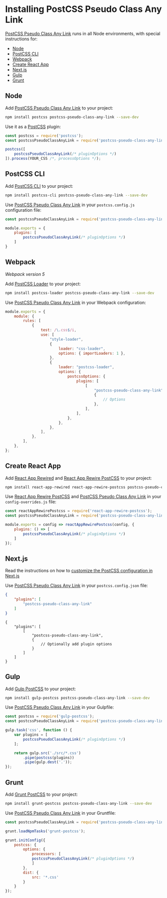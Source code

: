 # Installing PostCSS Pseudo Class Any Link

[PostCSS Pseudo Class Any Link] runs in all Node environments, with special instructions for:

- [Node](#node)
- [PostCSS CLI](#postcss-cli)
- [Webpack](#webpack)
- [Create React App](#create-react-app)
- [Next.js](#nextjs)
- [Gulp](#gulp)
- [Grunt](#grunt)

## Node

Add [PostCSS Pseudo Class Any Link] to your project:

```bash
npm install postcss postcss-pseudo-class-any-link --save-dev
```

Use it as a [PostCSS] plugin:

```js
const postcss = require('postcss');
const postcssPseudoClassAnyLink = require('postcss-pseudo-class-any-link');

postcss([
	postcssPseudoClassAnyLink(/* pluginOptions */)
]).process(YOUR_CSS /*, processOptions */);
```

## PostCSS CLI

Add [PostCSS CLI] to your project:

```bash
npm install postcss-cli postcss-pseudo-class-any-link --save-dev
```

Use [PostCSS Pseudo Class Any Link] in your `postcss.config.js` configuration file:

```js
const postcssPseudoClassAnyLink = require('postcss-pseudo-class-any-link');

module.exports = {
	plugins: [
		postcssPseudoClassAnyLink(/* pluginOptions */)
	]
}
```

## Webpack

_Webpack version 5_

Add [PostCSS Loader] to your project:

```bash
npm install postcss-loader postcss-pseudo-class-any-link --save-dev
```

Use [PostCSS Pseudo Class Any Link] in your Webpack configuration:

```js
module.exports = {
	module: {
		rules: [
			{
				test: /\.css$/i,
				use: [
					"style-loader",
					{
						loader: "css-loader",
						options: { importLoaders: 1 },
					},
					{
						loader: "postcss-loader",
						options: {
							postcssOptions: {
								plugins: [
									[
										"postcss-pseudo-class-any-link",
										{
											// Options
										},
									],
								],
							},
						},
					},
				],
			},
		],
	},
};
```

## Create React App

Add [React App Rewired] and [React App Rewire PostCSS] to your project:

```bash
npm install react-app-rewired react-app-rewire-postcss postcss-pseudo-class-any-link --save-dev
```

Use [React App Rewire PostCSS] and [PostCSS Pseudo Class Any Link] in your
`config-overrides.js` file:

```js
const reactAppRewirePostcss = require('react-app-rewire-postcss');
const postcssPseudoClassAnyLink = require('postcss-pseudo-class-any-link');

module.exports = config => reactAppRewirePostcss(config, {
	plugins: () => [
		postcssPseudoClassAnyLink(/* pluginOptions */)
	]
});
```

## Next.js

Read the instructions on how to [customize the PostCSS configuration in Next.js](https://nextjs.org/docs/advanced-features/customizing-postcss-config)

Use [PostCSS Pseudo Class Any Link] in your `postcss.config.json` file:

```json
{
	"plugins": [
		"postcss-pseudo-class-any-link"
	]
}
```

```json5
{
	"plugins": [
		[
			"postcss-pseudo-class-any-link",
			{
				// Optionally add plugin options
			}
		]
	]
}
```

## Gulp

Add [Gulp PostCSS] to your project:

```bash
npm install gulp-postcss postcss-pseudo-class-any-link --save-dev
```

Use [PostCSS Pseudo Class Any Link] in your Gulpfile:

```js
const postcss = require('gulp-postcss');
const postcssPseudoClassAnyLink = require('postcss-pseudo-class-any-link');

gulp.task('css', function () {
	var plugins = [
		postcssPseudoClassAnyLink(/* pluginOptions */)
	];

	return gulp.src('./src/*.css')
		.pipe(postcss(plugins))
		.pipe(gulp.dest('.'));
});
```

## Grunt

Add [Grunt PostCSS] to your project:

```bash
npm install grunt-postcss postcss-pseudo-class-any-link --save-dev
```

Use [PostCSS Pseudo Class Any Link] in your Gruntfile:

```js
const postcssPseudoClassAnyLink = require('postcss-pseudo-class-any-link');

grunt.loadNpmTasks('grunt-postcss');

grunt.initConfig({
	postcss: {
		options: {
			processors: [
			postcssPseudoClassAnyLink(/* pluginOptions */)
			]
		},
		dist: {
			src: '*.css'
		}
	}
});
```

[Gulp PostCSS]: https://github.com/postcss/gulp-postcss
[Grunt PostCSS]: https://github.com/nDmitry/grunt-postcss
[PostCSS]: https://github.com/postcss/postcss
[PostCSS CLI]: https://github.com/postcss/postcss-cli
[PostCSS Loader]: https://github.com/postcss/postcss-loader
[PostCSS Pseudo Class Any Link]: https://github.com/csstools/postcss-plugins/tree/main/plugins/postcss-pseudo-class-any-link
[React App Rewire PostCSS]: https://github.com/csstools/react-app-rewire-postcss
[React App Rewired]: https://github.com/timarney/react-app-rewired
[Next.js]: https://nextjs.org
